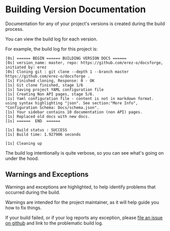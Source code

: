 Building Version Documentation
==============================

Documentation for any of your project's versions is created during the build process. 

You can view the build log for each version.

For example, the build log for this project is:

```
[0s] ====== BEGIN ====== BUILDING VERSION DOCS ======
[0s] version_name: master, repo: https://github.com/erez-o/docsforge, initiated by: erez
[0s] Cloning git : git clone --depth 1 --branch master https://github.com/erez-o/docsforge .
[1s] Finished cloning, Response: 0 - OK
[1s] Git clone finished, stage 1/6
[1s] Saving project YAML configuration file
[1s] Creating Non API pages, stage 5/6.
[1s] Yaml configuration file - content is not in markdown format. using syntax highlighting "json". See section:"More Info", "Configuration Schema: Docs/schema.json".
[1s] Your sidebar contains 10 documentation (non API) pages.
[1s] Replaced old docs with new docs.
[1s] ======  END  ====== 

[1s] Build status : SUCCESS
[1s] Build time: 1.927906 seconds

[1s] Cleaning up
```

The build log intentionally is quite verbose, so you can see what's going on under the hood. 

Warnings and Exceptions
-----------------------

Warnings and exceptions are highlighted, to help identify problems that occurred during the build.

Warnings are intended for the project maintainer, as it will help guide you how to fix things.

If your build failed, or if your log reports any exception, please [file an issue on github](https://github.com/erez-o/docsforge/issues) and link to the problematic build log.